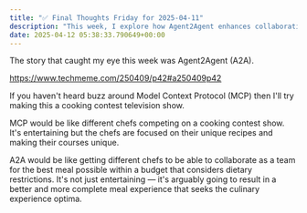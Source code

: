 ```yaml
---
title: "✅ Final Thoughts Friday for 2025-04-11"
description: "This week, I explore how Agent2Agent enhances collaboration in AI like chefs creating the ultimate meal."
date: 2025-04-12 05:38:33.790649+00:00
---
```


<!-- buttondown-editor-mode: plaintext -->The story that caught my eye this week was Agent2Agent (A2A).

https://www.techmeme.com/250409/p42#a250409p42

If you haven't heard buzz around Model Context Protocol (MCP) then I'll try making this a cooking contest television show.

MCP would be like different chefs competing on a cooking contest show. It's entertaining but the chefs are focused on their unique recipes and making their courses unique.

A2A would be like getting different chefs to be able to collaborate as a team for the best meal possible within a budget that considers dietary restrictions. It's not just entertaining — it's arguably going to result in a better and more complete meal experience that seeks the culinary experience optima.